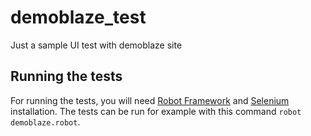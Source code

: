 # demoblaze_test
Just a sample UI test with demoblaze site

## Running the tests
For running the tests, you will need [Robot Framework](https://robotframework.org/) and [Selenium](https://pypi.org/project/selenium/) installation. The tests can be run for example with this command `robot demoblaze.robot`.


